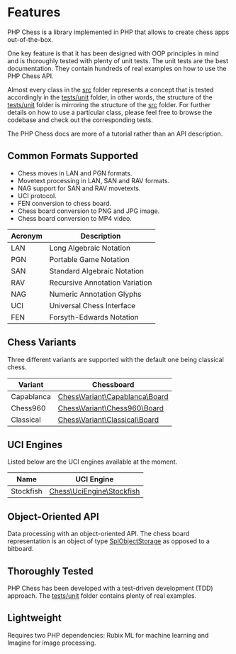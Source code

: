 # Features

PHP Chess is a library implemented in PHP that allows to create chess apps out-of-the-box.

One key feature is that it has been designed with OOP principles in mind and is thoroughly tested with plenty of unit tests. The unit tests are the best documentation. They contain hundreds of real examples on how to use the PHP Chess API.

Almost every class in the [src](https://github.com/chesslablab/php-chess/tree/master/src) folder represents a concept that is tested accordingly in the [tests/unit](https://github.com/chesslablab/php-chess/tree/master/tests/unit) folder, in other words, the structure of the [tests/unit](https://github.com/chesslablab/php-chess/tree/master/tests/unit) folder is mirroring the structure of the [src](https://github.com/chesslablab/php-chess/tree/master/src) folder. For further details on how to use a particular class, please feel free to browse the codebase and check out the corresponding tests.

The PHP Chess docs are more of a tutorial rather than an API description.

## Common Formats Supported

- Chess moves in LAN and PGN formats.
- Movetext processing in LAN, SAN and RAV formats.
- NAG support for SAN and RAV movetexts.
- UCI protocol.
- FEN conversion to chess board.
- Chess board conversion to PNG and JPG image.
- Chess board conversion to MP4 video.

| Acronym | Description |
| ------- | ---------- |
| LAN | Long Algebraic Notation |
| PGN | Portable Game Notation |
| SAN | Standard Algebraic Notation |
| RAV | Recursive Annotation Variation |
| NAG | Numeric Annotation Glyphs |
| UCI | Universal Chess Interface |
| FEN | Forsyth-Edwards Notation |

## Chess Variants

Three different variants are supported with the default one being classical chess.

| Variant | Chessboard |
| ------- | ---------- |
| Capablanca | [Chess\Variant\Capablanca\Board](https://github.com/chesslablab/php-chess/blob/master/tests/unit/Variant/Capablanca/BoardTest.php) |
| Chess960 | [Chess\Variant\Chess960\Board](https://github.com/chesslablab/php-chess/blob/master/tests/unit/Variant/Chess960/BoardTest.php) |
| Classical | [Chess\Variant\Classical\Board](https://github.com/chesslablab/php-chess/blob/master/tests/unit/Variant/Classical/BoardTest.php) |

## UCI Engines

Listed below are the UCI engines available at the moment.

| Name | UCI Engine |
| ---- | ---------- |
| Stockfish | [Chess\UciEngine\Stockfish](https://github.com/chesslablab/php-chess/blob/master/tests/unit/UciEngine/StockfishTest.php) |

## Object-Oriented API

Data processing with an object-oriented API. The chess board representation is an object of type [SplObjectStorage](https://www.php.net/manual/en/class.splobjectstorage.php) as opposed to a bitboard.

## Thoroughly Tested

PHP Chess has been developed with a test-driven development (TDD) approach. The [tests/unit](https://github.com/chesslablab/php-chess/tree/master/tests/unit) folder contains plenty of real examples.

## Lightweight

Requires two PHP dependencies: Rubix ML for machine learning and Imagine for image processing.
